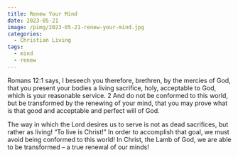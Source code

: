 ```yaml
---
title: Renew Your Mind
date: 2023-05-21
image: /pimg/2023-05-21-renew-your-mind.jpg
categories:
  - Christian Living
tags:
  - mind
  - renew
---
```


<p data-block-key="9t4lr">Romans 12:1 says, I beseech you therefore, brethren, by the mercies of God, that you present your bodies a living sacrifice, holy, acceptable to God, which is your reasonable service. 2 And do not be conformed to this world, but be transformed by the renewing of your mind, that you may prove what is that good and acceptable and perfect will of God.</p><p data-block-key="1gbq8">The way in which the Lord desires us to serve is not as dead sacrifices, but rather as living!  “To live is Christ!”  In order to accomplish that goal, we must avoid being conformed to this world! In Christ, the Lamb of God, we are able to be transformed – a true renewal of our minds!</p>

